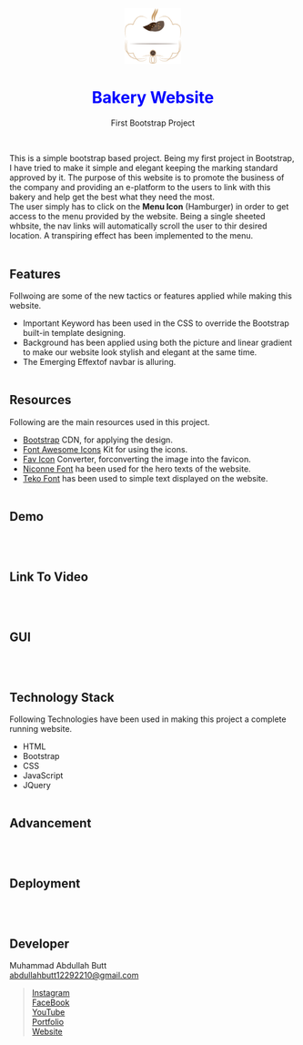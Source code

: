 <p align = "center">
  <img src= "https://github.com/AbdullahButt2611/BakeryWebsite/blob/main/images/logo.png" width = "100">
</p>

<h1 align = "center" style = "color: blue">Bakery Website</h1>
<p align = "center">First Bootstrap Project</p>
<br>

This is a simple bootstrap based project. Being my first project in Bootstrap, I have tried to make it simple and elegant keeping the marking standard approved by it.
The purpose of this website is to promote the business of the company and providing an e-platform to the users to link with this bakery and help get the best what
they need the most.
<br>
The user simply has to click on the **Menu Icon** (Hamburger) in order to get access to the menu provided by the website. Being a single sheeted whbsite, the nav links will automatically scroll the user to thir desired location. A transpiring effect has been implemented to the menu.
<br><br>

## Features
Follwoing are some of the new tactics or features applied while making this website.
- Important Keyword has been used in the CSS to override the Bootstrap built-in template designing.
- Background has been applied using both the picture and linear gradient to make our website look stylish and elegant at the same time.
- The Emerging Effextof navbar is alluring.
<br><br>

## Resources
Following are the main resources used in this project.
- [Bootstrap](https://getbootstrap.com/docs/4.0/getting-started/introduction/) CDN, for applying the design.
- [Font Awesome Icons](https://fontawesome.com/icons) Kit for using the icons.
- [Fav Icon](https://favicon.io/favicon-converter/) Converter, forconverting the image into the favicon.
- [Niconne Font](https://fonts.google.com/specimen/Niconne?subset=tamil) ha been used for the hero texts of the website.
- [Teko Font](https://fonts.google.com/specimen/Teko?query=Teko) has been used to simple text displayed on the website.
<br><br>

## Demo
<br><br>

## Link To Video
<br><br>

## GUI
<br><br>

## Technology Stack
Following Technologies have been used in making this project a complete running website.
- HTML
- Bootstrap
- CSS
- JavaScript
- JQuery
<br><br>


## Advancement
<br><br>

## Deployment
<br><br>

## Developer
Muhammad Abdullah Butt <br>
abdullahbutt12292210@gmail.com <br>
> [Instagram](https://www.instagram.com/abdullah.butt.22/)<br>
> [FaceBook](https://www.facebook.com/profile.php?id=100076291614529)<br>
> [YouTube](https://www.youtube.com/channel/UCnuOFQyMywg-KuoN-lmav1Q)<br>
> [Portfolio](https://rebrand.ly/muhammadabdullahPortfolio)<br>
> [Website](#)



